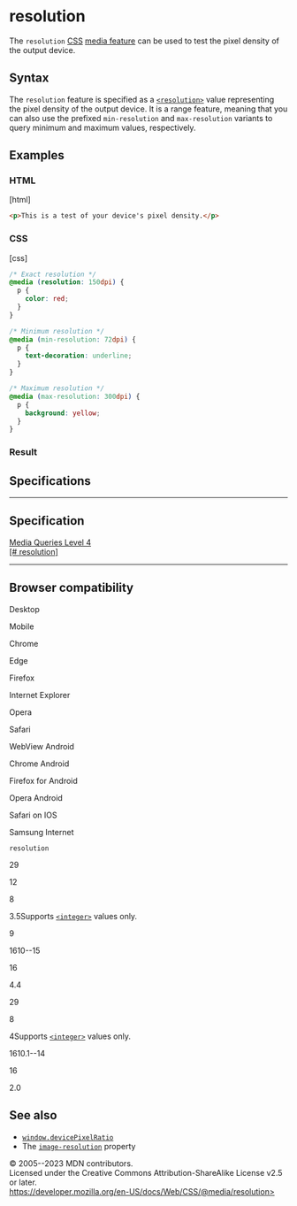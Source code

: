 resolution
==========

The `resolution` [CSS](https://developer.mozilla.org/en-US/docs/Web/CSS)
[media feature](@media.md#media_features) can be used to test the pixel
density of the output device.

Syntax
------

The `resolution` feature is specified as a
[`<resolution>`](_Resources/Markup%20And%20Styling/css/resolution.md) value representing the pixel density of
the output device. It is a range feature, meaning that you can also use
the prefixed `min-resolution` and `max-resolution` variants to query
minimum and maximum values, respectively.

Examples
--------

### HTML

[html]

```html
<p>This is a test of your device's pixel density.</p>
```

### CSS

[css]

```css
/* Exact resolution */
@media (resolution: 150dpi) {
  p {
    color: red;
  }
}

/* Minimum resolution */
@media (min-resolution: 72dpi) {
  p {
    text-decoration: underline;
  }
}

/* Maximum resolution */
@media (max-resolution: 300dpi) {
  p {
    background: yellow;
  }
}
```

### Result

Specifications
--------------

  -------------------------------------------------------------------------

Specification
  -------------------------------------------------------------------------

  [Media Queries Level 4\
  [\#
  resolution]](https://drafts.csswg.org/mediaqueries/#resolution)

  -------------------------------------------------------------------------

Browser compatibility
---------------------

Desktop

Mobile

Chrome

Edge

Firefox

Internet Explorer

Opera

Safari

WebView Android

Chrome Android

Firefox for Android

Opera Android

Safari on IOS

Samsung Internet

`resolution`

29

12

8

3.5Supports
[`<integer>`](https://developer.mozilla.org/docs/Web/CSS/integer) values
only.

9

1610--15

16

4.4

29

8

4Supports
[`<integer>`](https://developer.mozilla.org/docs/Web/CSS/integer) values
only.

1610.1--14

16

2.0

See also
--------

- [`window.devicePixelRatio`](https://developer.mozilla.org/en-US/docs/Web/API/Window/devicePixelRatio)
- The [`image-resolution`](image-resolution.md) property

© 2005--2023 MDN contributors.\
Licensed under the Creative Commons Attribution-ShareAlike License v2.5
or later.\
https://developer.mozilla.org/en-US/docs/Web/CSS/@media/resolution>
